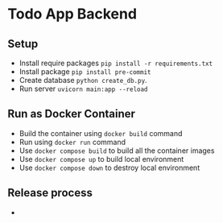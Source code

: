 # Todo App Backend

## Setup
- Install require packages `pip install -r requirements.txt`
- Install package `pip install pre-commit`
- Create database `python create_db.py`.
- Run server `uvicorn main:app --reload`

## Run as Docker Container
- Build the container using `docker build` command
- Run using `docker run` command
- Use `docker compose build` to build all the container images
- Use `docker compose up` to build local environment
- Use `docker compose down` to destroy local environment

## Release process
- 

